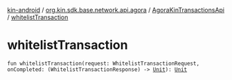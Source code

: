 [kin-android](../../index.md) / [org.kin.sdk.base.network.api.agora](../index.md) / [AgoraKinTransactionsApi](index.md) / [whitelistTransaction](./whitelist-transaction.md)

# whitelistTransaction

`fun whitelistTransaction(request: WhitelistTransactionRequest, onCompleted: (WhitelistTransactionResponse) -> `[`Unit`](https://kotlinlang.org/api/latest/jvm/stdlib/kotlin/-unit/index.html)`): `[`Unit`](https://kotlinlang.org/api/latest/jvm/stdlib/kotlin/-unit/index.html)